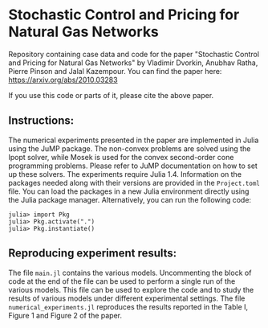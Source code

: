 # Stochastic Control and Pricing for Natural Gas Networks
Repository containing case data and code for the paper "Stochastic Control and Pricing for Natural Gas Networks" by Vladimir Dvorkin, Anubhav Ratha, Pierre Pinson and Jalal Kazempour. You can find the paper here: https://arxiv.org/abs/2010.03283

If you use this code or parts of it, please cite the above paper.

## Instructions:
The numerical experiments presented in the paper are implemented in Julia using the JuMP package. The non-convex problems are solved using the Ipopt solver, while Mosek is used for the convex second-order cone programming problems. Please refer to JuMP documentation on how to set up these solvers. The experiments require Julia 1.4. Information on the packages needed along with their versions are provided in the `Project.toml` file. You can load the packages in a new Julia environment directly using the Julia package manager. Alternatively, you can run the following code:

```
julia> import Pkg
julia> Pkg.activate(".")
julia> Pkg.instantiate()
```

## Reproducing experiment results:
The file `main.jl` contains the various models. Uncommenting the block of code at the end of the file can be used to perform a single run of the various models. This file can be used to explore the code and to study the results of various models under different experimental settings. The file `numerical_experiments.jl` reproduces the results reported in the Table I, Figure 1 and Figure 2 of the paper.
